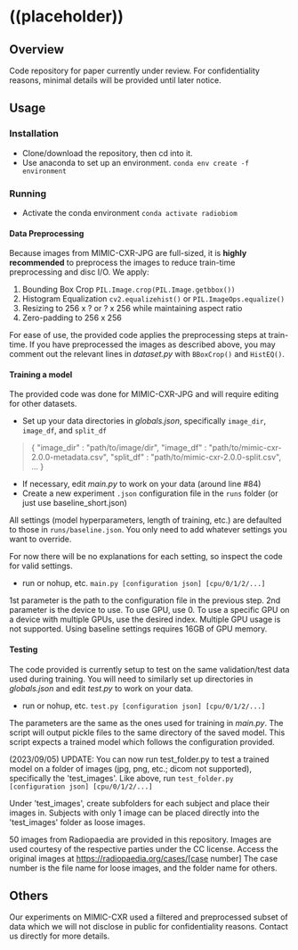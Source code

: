 # ((placeholder))

## Overview
Code repository for paper currently under review.
For confidentiality reasons, minimal details will be provided until later notice.

## Usage
### Installation
- Clone/download the repository, then cd into it.
- Use anaconda to set up an environment.
`conda env create -f environment`

### Running
- Activate the conda environment
`conda activate radiobiom`

#### Data Preprocessing
Because images from MIMIC-CXR-JPG are full-sized, it is **highly recommended** to preprocess the images to reduce train-time preprocessing and disc I/O. 
We apply:
1. Bounding Box Crop `PIL.Image.crop(PIL.Image.getbbox())`
2. Histogram Equalization `cv2.equalizehist()` or `PIL.ImageOps.equalize()`
3. Resizing to 256 x ? or ? x 256 while maintaining aspect ratio
4. Zero-padding to 256 x 256

For ease of use, the provided code applies the preprocessing steps at train-time.
If you have preprocessed the images as described above, you may comment out the relevant lines in *dataset.py* with `BBoxCrop()` and `HistEQ()`.

#### Training a model
The provided code was done for MIMIC-CXR-JPG and will require editing for other datasets.

- Set up your data directories in *globals.json*, specifically `image_dir`, `image_df`, and `split_df`
> {
    "image_dir" : "path/to/image/dir",
    "image_df" : "path/to/mimic-cxr-2.0.0-metadata.csv",
    "split_df" : "path/to/mimic-cxr-2.0.0-split.csv",
    ...
}
- If necessary, edit *main.py* to work on your data (around line #84)
- Create a new experiment `.json` configuration file in the `runs` folder (or just use baseline_short.json)

All settings (model hyperparameters, length of training, etc.) are defaulted to those in `runs/baseline.json`. You only need to add whatever settings you want to override.

For now there will be no explanations for each setting, so inspect the code for valid settings.

- run or nohup, etc. `main.py [configuration json] [cpu/0/1/2/...]`

1st parameter is the path to the configuration file in the previous step.
2nd parameter is the device to use. To use GPU, use 0. To use a specific GPU on a device with multiple GPUs, use the desired index. Multiple GPU usage is not supported.
Using baseline settings requires 16GB of GPU memory.

#### Testing

The code provided is currently setup to test on the same validation/test data used during training.
You will need to similarly set up directories in *globals.json* and edit *test.py* to work on your data.

- run or nohup, etc. `test.py [configuration json] [cpu/0/1/2/...]`

The parameters are the same as the ones used for training in *main.py*.
The script will output pickle files to the same directory of the saved model.
This script expects a trained model which follows the configuration provided.


(2023/09/05) UPDATE:
You can now run test_folder.py to test a trained model on a folder of images (jpg, png, etc.; dicom not supported), specifically the 'test_images'.
Like above, run `test_folder.py [configuration json] [cpu/0/1/2/...]`

Under 'test_images', create subfolders for each subject and place their images in.
Subjects with only 1 image can be placed directly into the 'test_images' folder as loose images.

50 images from Radiopaedia are provided in this repository.
Images are used courtesy of the respective parties under the CC license.
Access the original images at https://radiopaedia.org/cases/[case number]
The case number is the file name for loose images, and the folder name for others.

## Others
Our experiments on MIMIC-CXR used a filtered and preprocessed subset of data which we will not disclose in public for confidentiality reasons.
Contact us directly for more details.
